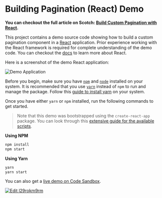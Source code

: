 # Building Pagination (React) Demo

**You can checkout the full article on Scotch: [Build Custom Pagination with React](https://scotch.io/tutorials/build-custom-pagination-with-react).**

This project contains a demo source code showing how to build a custom pagination component in a [React][react] application. Prior experience working with the React framework is required for complete understanding of the demo code. You can checkout the [docs][react-docs] to learn more about React.

Here is a screenshot of the demo React application:

![Demo Application](https://i.imgur.com/JID5WGR.gif)

Before you begin, make sure you have [`npm`][npm] and [`node`][node] installed on your system. It is recommended that you use [`yarn`][yarn] instead of `npm` to run and manage the package. Follow this [guide to install yarn][yarn-install] on your system.

Once you have either `yarn` or `npm` installed, run the following commands to get started.

> Note that this demo was bootstrapped using the `create-react-app` package. You can look through this [extensive guide for the available scripts](https://github.com/facebook/create-react-app/blob/master/packages/react-scripts/template/README.md#available-scripts).

**Using NPM**

```sh
npm install
npm start
```

**Using Yarn**

```sh
yarn
yarn start
```

You can also get a [live demo on Code Sandbox][code-demo].

[![Edit l29rokm9rm](https://codesandbox.io/static/img/play-codesandbox.svg)](https://codesandbox.io/s/l29rokm9rm?hidenavigation=1&view=preview)


[react-docs]: https://reactjs.org/docs/
[react]: https://reactjs.org/
[code-demo]: https://codesandbox.io/s/l29rokm9rm
[node]: https://nodejs.org/en/
[npm]: https://npmjs.com/
[yarn]: https://yarnpkg.com/
[yarn-install]: https://yarnpkg.com/lang/en/docs/install/
